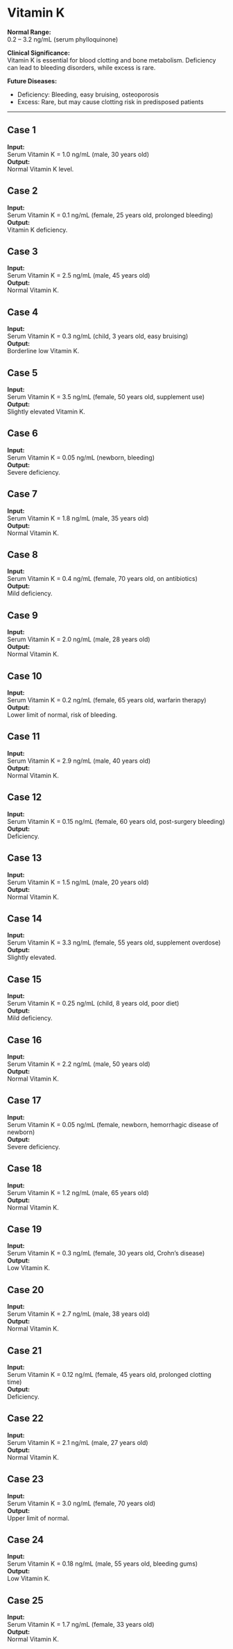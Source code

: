 # Vitamin K

**Normal Range:**  
0.2 – 3.2 ng/mL (serum phylloquinone)

**Clinical Significance:**  
Vitamin K is essential for blood clotting and bone metabolism. Deficiency can lead to bleeding disorders, while excess is rare.

**Future Diseases:**  
- Deficiency: Bleeding, easy bruising, osteoporosis  
- Excess: Rare, but may cause clotting risk in predisposed patients  

---

## Case 1
**Input:**  
Serum Vitamin K = 1.0 ng/mL (male, 30 years old)  
**Output:**  
Normal Vitamin K level.

## Case 2
**Input:**  
Serum Vitamin K = 0.1 ng/mL (female, 25 years old, prolonged bleeding)  
**Output:**  
Vitamin K deficiency.

## Case 3
**Input:**  
Serum Vitamin K = 2.5 ng/mL (male, 45 years old)  
**Output:**  
Normal Vitamin K.

## Case 4
**Input:**  
Serum Vitamin K = 0.3 ng/mL (child, 3 years old, easy bruising)  
**Output:**  
Borderline low Vitamin K.

## Case 5
**Input:**  
Serum Vitamin K = 3.5 ng/mL (female, 50 years old, supplement use)  
**Output:**  
Slightly elevated Vitamin K.

## Case 6
**Input:**  
Serum Vitamin K = 0.05 ng/mL (newborn, bleeding)  
**Output:**  
Severe deficiency.

## Case 7
**Input:**  
Serum Vitamin K = 1.8 ng/mL (male, 35 years old)  
**Output:**  
Normal Vitamin K.

## Case 8
**Input:**  
Serum Vitamin K = 0.4 ng/mL (female, 70 years old, on antibiotics)  
**Output:**  
Mild deficiency.

## Case 9
**Input:**  
Serum Vitamin K = 2.0 ng/mL (male, 28 years old)  
**Output:**  
Normal Vitamin K.

## Case 10
**Input:**  
Serum Vitamin K = 0.2 ng/mL (female, 65 years old, warfarin therapy)  
**Output:**  
Lower limit of normal, risk of bleeding.

## Case 11
**Input:**  
Serum Vitamin K = 2.9 ng/mL (male, 40 years old)  
**Output:**  
Normal Vitamin K.

## Case 12
**Input:**  
Serum Vitamin K = 0.15 ng/mL (female, 60 years old, post-surgery bleeding)  
**Output:**  
Deficiency.

## Case 13
**Input:**  
Serum Vitamin K = 1.5 ng/mL (male, 20 years old)  
**Output:**  
Normal Vitamin K.

## Case 14
**Input:**  
Serum Vitamin K = 3.3 ng/mL (female, 55 years old, supplement overdose)  
**Output:**  
Slightly elevated.

## Case 15
**Input:**  
Serum Vitamin K = 0.25 ng/mL (child, 8 years old, poor diet)  
**Output:**  
Mild deficiency.

## Case 16
**Input:**  
Serum Vitamin K = 2.2 ng/mL (male, 50 years old)  
**Output:**  
Normal Vitamin K.

## Case 17
**Input:**  
Serum Vitamin K = 0.05 ng/mL (female, newborn, hemorrhagic disease of newborn)  
**Output:**  
Severe deficiency.

## Case 18
**Input:**  
Serum Vitamin K = 1.2 ng/mL (male, 65 years old)  
**Output:**  
Normal Vitamin K.

## Case 19
**Input:**  
Serum Vitamin K = 0.3 ng/mL (female, 30 years old, Crohn’s disease)  
**Output:**  
Low Vitamin K.

## Case 20
**Input:**  
Serum Vitamin K = 2.7 ng/mL (male, 38 years old)  
**Output:**  
Normal Vitamin K.

## Case 21
**Input:**  
Serum Vitamin K = 0.12 ng/mL (female, 45 years old, prolonged clotting time)  
**Output:**  
Deficiency.

## Case 22
**Input:**  
Serum Vitamin K = 2.1 ng/mL (male, 27 years old)  
**Output:**  
Normal Vitamin K.

## Case 23
**Input:**  
Serum Vitamin K = 3.0 ng/mL (female, 70 years old)  
**Output:**  
Upper limit of normal.

## Case 24
**Input:**  
Serum Vitamin K = 0.18 ng/mL (male, 55 years old, bleeding gums)  
**Output:**  
Low Vitamin K.

## Case 25
**Input:**  
Serum Vitamin K = 1.7 ng/mL (female, 33 years old)  
**Output:**  
Normal Vitamin K.

